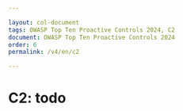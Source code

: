 ```yaml
---

layout: col-document
tags: OWASP Top Ten Proactive Controls 2024, C2
document: OWASP Top Ten Proactive Controls 2024
order: 6
permalink: /v4/en/c2

---
```


# C2: todo